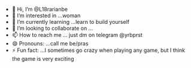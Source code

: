 - 👋 Hi, I’m @L18rarianbe
- 👀 I’m interested in ...woman
- 🌱 I’m currently learning ...learn to build yourself 
- 💞️ I’m looking to collaborate on ...
- 📫 How to reach me ... just dm on telegram @yrbprst
- 😄 Pronouns: ...call me be/pras
- ⚡ Fun fact: ...I sometimes go crazy when playing any game, but I think the game is very exciting

<!---
L18rarianbe/L18rarianbe is a ✨ special ✨ repository because its `README.md` (this file) appears on your GitHub profile.
You can click the Preview link to take a look at your changes.
--->
